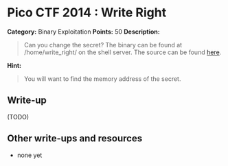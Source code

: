 # Pico CTF 2014 : Write Right

**Category:** Binary Exploitation
**Points:** 50
**Description:**

>Can you change the secret? The binary can be found at /home/write_right/ on the shell server. The source can be found [here](write_right.c).

**Hint:**
>You will want to find the memory address of the secret.

## Write-up

(TODO)

## Other write-ups and resources

* none yet
